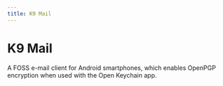 ```yaml
---
title: K9 Mail
---
```

# K9 Mail

A FOSS e-mail client for Android smartphones, which enables OpenPGP encryption when used with the Open Keychain app.